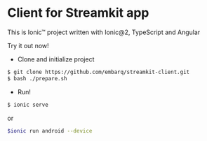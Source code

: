 # Client for Streamkit app

This is Ionic™ project written with Ionic@2, TypeScript and Angular

Try it out now!

- Clone and initialize project

```bash
$ git clone https://github.com/embarq/streamkit-client.git
$ bash ./prepare.sh
```

- Run!

```bash
$ ionic serve
```

or

```bash
$ionic run android --device
```
